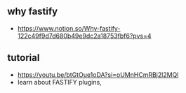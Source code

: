 ## why fastify

- https://www.notion.so/Why-fastify-122c49f9d7d680b49e9dc2a18753fbf6?pvs=4

## tutorial

- https://youtu.be/btGtOue1oDA?si=oUMnHCmRBj2l2MQl
- learn about FASTIFY plugins, 